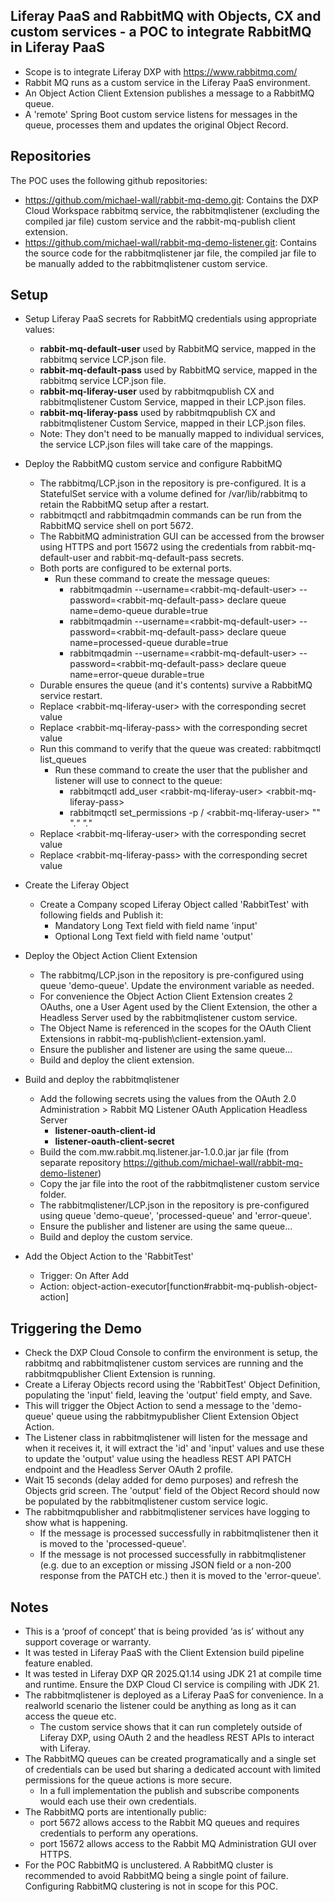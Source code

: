 ## Liferay PaaS and RabbitMQ with Objects, CX and custom services - a POC to integrate RabbitMQ in Liferay PaaS ##
- Scope is to integrate Liferay DXP with https://www.rabbitmq.com/
- Rabbit MQ runs as a custom service in the Liferay PaaS environment.
- An Object Action Client Extension publishes a message to a RabbitMQ queue.
- A 'remote' Spring Boot custom service listens for messages in the queue, processes them and updates the original Object Record.

## Repositories ##
The POC uses the following github repositories:
  - https://github.com/michael-wall/rabbit-mq-demo.git: Contains the DXP Cloud Workspace rabbitmq service, the rabbitmqlistener (excluding the compiled jar file) custom service and the rabbit-mq-publish client extension.
  - https://github.com/michael-wall/rabbit-mq-demo-listener.git: Contains the source code for the rabbitmqlistener jar file, the compiled jar file to be manually added to the rabbitmqlistener custom service.

## Setup ##
- Setup Liferay PaaS secrets for RabbitMQ credentials using appropriate values:
  - **rabbit-mq-default-user** used by RabbitMQ service, mapped in the rabbitmq service LCP.json file.
  - **rabbit-mq-default-pass** used by RabbitMQ service, mapped in the rabbitmq service LCP.json file.
  - **rabbit-mq-liferay-user** used by rabbitmqpublish CX and rabbitmqlistener Custom Service, mapped in their LCP.json files.
  - **rabbit-mq-liferay-pass** used by rabbitmqpublish CX and rabbitmqlistener Custom Service, mapped in their LCP.json files.
  - Note: They don't need to be manually mapped to individual services, the service LCP.json files will take care of the mappings.

- Deploy the RabbitMQ custom service and configure RabbitMQ
  - The rabbitmq/LCP.json in the repository is pre-configured. It is a StatefulSet service with a volume defined for /var/lib/rabbitmq to retain the RabbitMQ setup after a restart.
  - rabbitmqctl and rabbitmqadmin commands can be run from the RabbitMQ service shell on port 5672.
  - The RabbitMQ administration GUI can be accessed from the browser using HTTPS and port 15672 using the credentials from rabbit-mq-default-user and rabbit-mq-default-pass secrets.
  - Both ports are configured to be external ports.
    - Run these command to create the message queues:
      - rabbitmqadmin --username=\<rabbit-mq-default-user\> --password=\<rabbit-mq-default-pass\> declare queue name=demo-queue durable=true
      - rabbitmqadmin --username=\<rabbit-mq-default-user\> --password=\<rabbit-mq-default-pass\> declare queue name=processed-queue durable=true
      - rabbitmqadmin --username=\<rabbit-mq-default-user\> --password=\<rabbit-mq-default-pass\> declare queue name=error-queue durable=true
  - Durable ensures the queue (and it's contents) survive a RabbitMQ service restart.
  - Replace \<rabbit-mq-liferay-user\> with the corresponding secret value
  - Replace \<rabbit-mq-liferay-pass\> with the corresponding secret value
  - Run this command to verify that the queue was created: rabbitmqctl list_queues
    - Run these command to create the user that the publisher and listener will use to connect to the queue:
      - rabbitmqctl add_user \<rabbit-mq-liferay-user\> \<rabbit-mq-liferay-pass\>
      - rabbitmqctl set_permissions -p / \<rabbit-mq-liferay-user\> "" ".*" ".*"
  - Replace \<rabbit-mq-liferay-user\> with the corresponding secret value
  - Replace \<rabbit-mq-liferay-pass\> with the corresponding secret value

- Create the Liferay Object
  - Create a Company scoped Liferay Object called 'RabbitTest' with following fields and Publish it:
    - Mandatory Long Text field with field name 'input'
    - Optional Long Text field with field name 'output'

- Deploy the Object Action Client Extension
  - The rabbitmq/LCP.json in the repository is pre-configured using queue 'demo-queue'. Update the environment variable as needed.
  - For convenience the Object Action Client Extension creates 2 OAuths, one a User Agent used by the Client Extension, the other a Headless Server used by the rabbitmqlistener custom service.
  - The Object Name is referenced in the scopes for the OAuth Client Extensions in rabbit-mq-publish\client-extension.yaml.
  - Ensure the publisher and listener are using the same queue...
  - Build and deploy the client extension.

- Build and deploy the rabbitmqlistener
  - Add the following secrets using the values from the OAuth 2.0 Administration > Rabbit MQ Listener OAuth Application Headless Server
    - **listener-oauth-client-id**
    - **listener-oauth-client-secret**
  - Build the com.mw.rabbit.mq.listener.jar-1.0.0.jar jar file (from separate repository https://github.com/michael-wall/rabbit-mq-demo-listener)
  - Copy the jar file into the root of the rabbitmqlistener custom service folder.
  - The rabbitmqlistener/LCP.json in the repository is pre-configured using queue 'demo-queue', 'processed-queue' and 'error-queue'.
  - Ensure the publisher and listener are using the same queue...
  - Build and deploy the custom service.

- Add the Object Action to the 'RabbitTest'
  - Trigger: On After Add
  - Action: object-action-executor[function#rabbit-mq-publish-object-action]

## Triggering the Demo ##
- Check the DXP Cloud Console to confirm the environment is setup, the rabbitmq and rabbitmqlistener custom services are running and the rabbitmqpublisher Client Extension is running.
- Create a Liferay Objects record using the 'RabbitTest' Object Definition, populating the 'input' field, leaving the 'output' field empty, and Save.
- This will trigger the Object Action to send a message to the 'demo-queue' queue using the rabbitmypublisher Client Extension Object Action.
- The Listener class in rabbitmqlistener will listen for the message and when it receives it, it will extract the 'id' and 'input' values and use these to update the 'output' value using the headless REST API PATCH endpoint and the Headless Server OAuth 2 profile.
- Wait 15 seconds (delay added for demo purposes) and refresh the Objects grid screen. The 'output' field of the Object Record should now be populated by the rabbitmqlistener custom service logic.
- The rabbitmqpublisher and rabbitmqlistener services have logging to show what is happening.
  - If the message is processed successfully in rabbitmqlistener then it is moved to the 'processed-queue'.
  - If the message is not processed successfully in rabbitmqlistener (e.g. due to an exception or missing JSON field or a non-200 response from the PATCH etc.) then it is moved to the 'error-queue'.

## Notes ##
- This is a ‘proof of concept’ that is being provided ‘as is’ without any support coverage or warranty.
- It was tested in Liferay PaaS with the Client Extension build pipeline feature enabled.
- It was tested in Liferay DXP QR 2025.Q1.14 using JDK 21 at compile time and runtime. Ensure the DXP Cloud CI service is compiling with JDK 21.
- The rabbitmqlistener is deployed as a Liferay PaaS for convenience. In a realworld scenario the listener could be anything as long as it can access the queue etc.
  - The custom service shows that it can run completely outside of Liferay DXP, using OAuth 2 and the headless REST APIs to interact with Liferay.
- The RabbitMQ queues can be created programatically and a single set of credentials can be used but sharing a dedicated account with limited permissions for the queue actions is more secure.
  - In a full implementation the publish and subscribe components would each use their own credentials.
- The RabbitMQ ports are intentionally public:
  - port 5672 allows access to the Rabbit MQ queues and requires credentials to perform any operations.
  - port 15672 allows access to the Rabbit MQ Administration GUI over HTTPS.
- For the POC RabbitMQ is unclustered. A RabbitMQ cluster is recommended to avoid RabbitMQ being a single point of failure. Configuring RabbitMQ clustering is not in scope for this POC.
